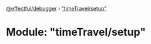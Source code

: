 [@effectful/debugger](../README.md) › ["timeTravel/setup"](_timetravel_setup_.md)

# Module: "timeTravel/setup"


